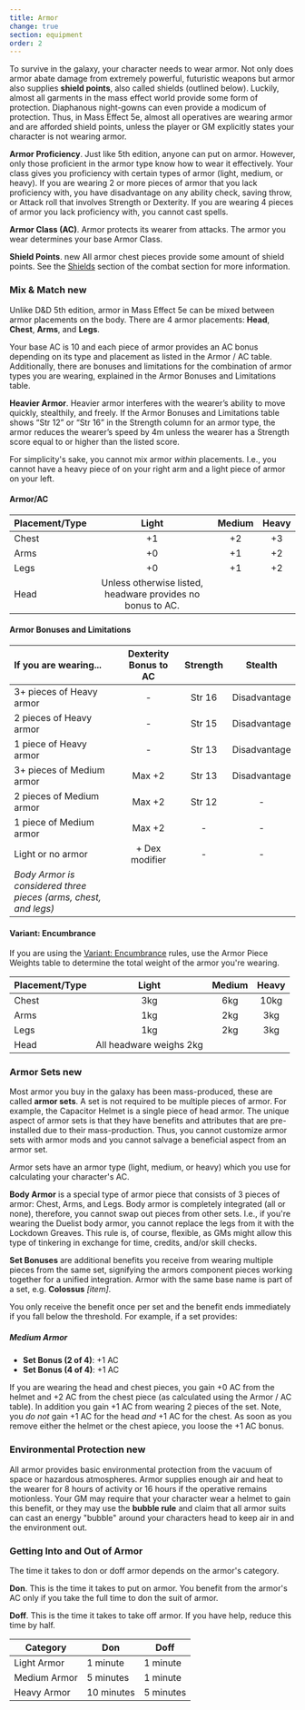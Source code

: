 ```yaml
---
title: Armor
change: true
section: equipment
order: 2
---
```

To survive in the galaxy, your character needs to wear armor. Not only does armor abate damage from extremely powerful,
futuristic weapons but armor also supplies __shield points__, also called shields (outlined below). Luckily, almost all
garments in the mass effect world provide some form of protection. Diaphanous night-gowns can even provide a modicum of
protection. Thus, in Mass Effect 5e, almost all operatives are wearing armor and are afforded shield points, unless the player
or GM explicitly states your character is not wearing armor.

__Armor Proficiency__. Just like 5th edition, anyone can put on armor. However, only those proficient in the armor type
know how to wear it effectively. Your class gives you proficiency with certain types of armor (light, medium, or heavy).
If you are wearing 2 or more pieces of armor that you lack proficiency with, you have disadvantage on any ability check,
saving throw, or Attack roll that involves Strength or Dexterity. If you are wearing 4 pieces of armor you lack
proficiency with, you cannot cast spells.

__Armor Class (AC)__. Armor protects its wearer from attacks. The armor you wear determines your base Armor Class.

__Shield Points__. <v-chip color="info" small>new</v-chip> All armor chest pieces
provide some amount of shield points. See the [Shields](/manual/combat#shields) section of the combat section for
more information.



### Mix & Match <v-chip color="info" small>new</v-chip>
Unlike D&D 5th edition, armor in Mass Effect 5e can be mixed between armor placements on the body. There are 4 armor placements:
__Head__, __Chest__, __Arms__, and __Legs__.

Your base AC is 10 and each piece of armor provides an AC bonus depending on its type and placement as listed in
the Armor / AC table. Additionally, there are bonuses and limitations for the combination of armor types you are wearing,
explained in the Armor Bonuses and Limitations table.

__Heavier Armor__. Heavier armor interferes with the wearer’s ability to move quickly, stealthily, and freely. If the
Armor Bonuses and Limitations table shows “Str 12” or “Str 16” in the Strength column for an armor type, the armor
reduces the wearer’s speed by 4m unless the wearer has a Strength score equal to or higher than the listed score.

For simplicity's sake, you cannot mix armor *within* placements. I.e., you cannot have a heavy piece of on your right arm
and a light piece of armor on your left.

#### Armor/AC
| Placement/Type | Light | Medium | Heavy |
| :--- | :---: | :---: | :---: |
| Chest | +1| +2 | +3 |
| Arms | +0 | +1 | +2 |
| Legs | +0 | +1 | +2 |
| Head | Unless otherwise listed, headware provides no bonus to AC. |||

####  Armor Bonuses and Limitations
| If you are wearing... | Dexterity Bonus to AC | Strength | Stealth |
| :--- | :---: | :---: | :---: |
| 3+ pieces of Heavy armor | - | Str 16 | Disadvantage |
| 2 pieces of Heavy armor | - | Str 15 | Disadvantage |
| 1 piece of Heavy armor | - | Str 13 | Disadvantage |
| 3+ pieces of Medium armor | Max +2 | Str 13 | Disadvantage
| 2 pieces of Medium armor | Max +2 | Str 12 | - |
| 1 piece of Medium armor | Max +2 | - | - |
| Light or no armor | + Dex modifier | - | - |
| _Body Armor is considered three pieces (arms, chest, and legs)_ |||

#### Variant: Encumbrance
If you are using the [Variant: Encumbrance](/manual/using-ability-scores#strength) rules,
use the Armor Piece Weights table to determine the total weight of the armor you're wearing.

|Placement/Type|Light|Medium|Heavy|
|:---|:---:|:---:|:---:|
|Chest|3kg|6kg|10kg|
|Arms|1kg|2kg|3kg|
|Legs|1kg|2kg|3kg|
|Head|All headware weighs 2kg|||

### Armor Sets <v-chip color="info" small>new</v-chip>
Most armor you buy in the galaxy has been mass-produced, these are called __armor sets__. A set is not required to be
multiple pieces of armor. For example, the Capacitor Helmet is a single piece of head armor. The unique aspect of armor
sets is that they have benefits and attributes that are pre-installed due to their mass-production. Thus, you cannot
customize armor sets with armor mods and you cannot salvage a beneficial aspect from an armor set.

Armor sets have an armor type (light, medium, or heavy) which you use for calculating your character's AC.

__Body Armor__ is a special type of armor piece that consists of 3 pieces of armor: Chest, Arms, and Legs. Body
armor is completely integrated (all or none), therefore, you cannot swap out pieces from other sets. I.e., if you're
wearing the Duelist body armor, you cannot replace the legs from it with the Lockdown Greaves. This rule is, of course, flexible,
as GMs might allow this type of tinkering in exchange for time, credits, and/or skill checks.


__Set Bonuses__ are additional benefits you receive from wearing multiple pieces from the same set, signifying the armors
component pieces working together for a unified integration. Armor with the same base name is part of a set, e.g. __Colossus__ _[item]_.

You only receive the benefit once per set and the benefit ends immediately if you fall below the threshold. For example,
if a set provides:

##### Medium Armor
- __Set Bonus (2 of 4)__: +1 AC
- __Set Bonus (4 of 4)__: +1 AC


If you are wearing the head and chest pieces, you gain +0 AC from the helmet and +2 AC from the chest piece (as calculated
using the Armor / AC table). In addition you gain +1 AC from wearing 2 pieces of the set. Note, you _do not_ gain +1 AC
for the head _and_ +1 AC for the chest. As soon as you remove either the helmet or the chest
apiece, you loose the +1 AC bonus.


### Environmental Protection <v-chip color="info" small>new</v-chip>
All armor provides basic environmental protection from the vacuum of space or hazardous atmospheres. Armor supplies enough
air and heat to the wearer for 8 hours of activity or 16 hours if the operative remains motionless. Your GM may require
that your character wear a helmet to gain this benefit, or they may use the __bubble rule__ and claim that all armor suits
can cast an energy "bubble" around your characters head to keep air in and the environment out.



### Getting Into and Out of Armor
The time it takes to don or doff armor depends on the armor's category.

__Don__. This is the time it takes to put on armor. You benefit from the armor's AC only if you take the full time to don the suit of armor.

__Doff__. This is the time it takes to take off armor. If you have help, reduce this time by half.

Category | Don | Doff
--- | --- | ---
Light Armor | 1 minute | 1 minute
Medium Armor | 5 minutes | 1 minute
Heavy Armor | 10 minutes | 5 minutes

<me-source-reference pages="62-63"></me-source-reference>
